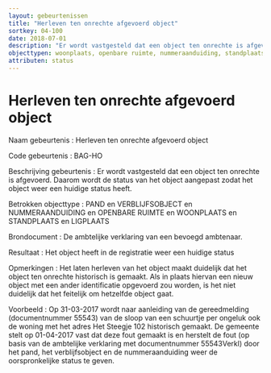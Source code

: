 ```yaml
---
layout: gebeurtenissen
title: "Herleven ten onrechte afgevoerd object"
sortkey: 04-100
date: 2018-07-01
description: "Er wordt vastgesteld dat een object ten onrechte is afgevoerd. Daarom wordt de status van het object aangepast zodat het object weer een huidige status heeft."
objecttypen: woonplaats, openbare ruimte, nummeraanduiding, standplaats, ligplaats, pand, verblijfsobject
attributen: status
---
```


# Herleven ten onrechte afgevoerd object

Naam gebeurtenis
: Herleven ten onrechte afgevoerd object

Code gebeurtenis
: BAG-HO

Beschrijving gebeurtenis
: Er wordt vastgesteld dat een object ten onrechte is afgevoerd. Daarom wordt de status van het object aangepast zodat het object weer een huidige status heeft.

Betrokken objecttype
: PAND en VERBLIJFSOBJECT en NUMMERAANDUIDING en OPENBARE RUIMTE en WOONPLAATS en STANDPLAATS en LIGPLAATS

Brondocument
: De ambtelijke verklaring van een bevoegd ambtenaar.

Resultaat
: Het object heeft in de registratie weer een huidige status

Opmerkingen
: Het laten herleven van het object maakt duidelijk dat het object ten onrechte historisch is gemaakt. Als in plaats hiervan een nieuw object met een ander identificatie opgevoerd zou worden, is het niet duidelijk dat het feitelijk om hetzelfde object gaat.

Voorbeeld
: Op 31-03-2017 wordt naar aanleiding van de gereedmelding (documentnummer 55543) van de sloop van een schuurtje per ongeluk ook de woning met het adres Het Steegje 102 historisch gemaakt. De gemeente stelt op 01-04-2017 vast dat deze fout gemaakt is en herstelt de fout (op basis van de ambtelijke verklaring met documentnummer 55543Verkl) door het pand, het verblijfsobject en de nummeraanduiding weer de oorspronkelijke status te geven.
